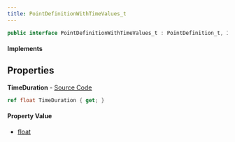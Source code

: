```yaml
---
title: PointDefinitionWithTimeValues_t
---
```


```csharp
public interface PointDefinitionWithTimeValues_t : PointDefinition_t, ISchemaClass<PointDefinition_t>, ISchemaClass<PointDefinitionWithTimeValues_t>, ISchemaField, ISchemaClass, INativeHandle
```

#### Implements

## Properties

**TimeDuration** - [Source Code](https://github.com/swiftly-solution/swiftlys2/blob/main/managed/src/SwiftlyS2.Generated/Schemas/Interfaces/PointDefinitionWithTimeValues_t.cs#L16)

```csharp
ref float TimeDuration { get; }
```

#### Property Value

- [float](https://learn.microsoft.com/dotnet/api/system.single)

